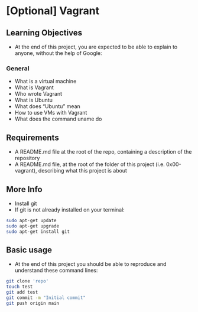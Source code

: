 # [Optional] Vagrant

## Learning Objectives

* At the end of this project, you are expected to be able to explain to anyone, without the help of Google:

### General

* What is a virtual machine
* What is Vagrant
* Who wrote Vagrant
* What is Ubuntu
* What does “Ubuntu” mean
* How to use VMs with Vagrant
* What does the command uname do

## Requirements

* A README.md file at the root of the repo, containing a description of the repository
* A README.md file, at the root of the folder of this project (i.e. 0x00-vagrant), describing what this project is about

## More Info

* Install git
* If git is not already installed on your terminal:

```bash
sudo apt-get update
sudo apt-get upgrade
sudo apt-get install git
```

## Basic usage

* At the end of this project you should be able to reproduce and understand these command lines:

```bash
git clone 'repo'
touch test
git add test
git commit -m "Initial commit"
git push origin main
```
